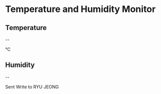 <!DOCTYPE html>

<html lang="en">

<head>

<meta charset="UTF-8">

<meta name="viewport" content="width=device-width, initial-scale-1.0">

<title>Temperature and Humidity Monitor</title>

<link rel="stylesheet" href="style.css">

</head>

<body>

<div class="container">

<h1>Temperature and Humidity Monitor</h1>

<div class="data-container">

<div class="data">

<h2>Temperature</h2>

<p id="temperature">--</p>

<span>&#176;C</span>

</div>

<div class="data">

<h2>Humidity</h2>

<p id="humidity">--</p>

<span></span>

</div>

</div>

</div>

<script src="script.js"></script>

</body>

</html>
Sent
Write to RYU JEONG

